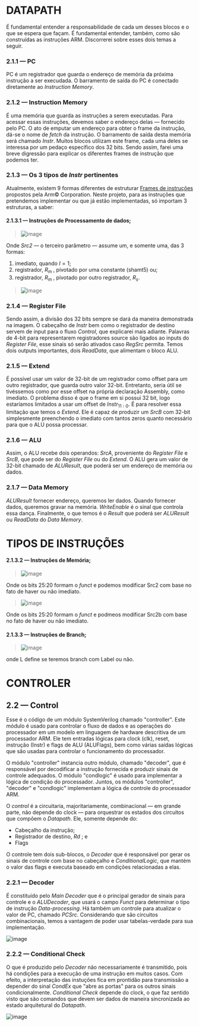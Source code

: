 # DATAPATH

É fundamental entender a responsabilidade de cada um desses blocos e o que se espera que façam. É fundamental entender, também, como são construídas as instruções ARM. Discorrerei sobre esses dois temas a seguir.

### 2.1.1 — PC

PC é um registrador que guarda o endereço de memória da próxima instrução a ser execudada. O barramento de saída do PC é conectado diretamente ao *Instruction Memory*. 

### 2.1.2 — Instruction Memory

É uma memória que guarda as instruções a serem executadas. Para acessar essas instruções, devemos saber o endereço delas — fornecido pelo PC. O ato de emputar um endereço para obter o frame da instrução, dá-se o nome de *fetch* da instrução. O barramento de saída desta memória será chamado *Instr*. Muitos blocos utilizam este frame, cada uma deles se interessa por um pedaço específico dos 32 bits. Sendo assim, farei uma breve digressão para explicar os diferentes frames de instrução que podemos ter.

### 2.1.3 — Os 3 tipos de *Instr* pertinentes

Atualmente, existem 9 formas diferentes de estruturar [Frames de instruções](https://developer.arm.com/documentation/dui0068/b/ARM-Instruction-Reference) propostos pela Arm© Corporation. Neste projeto, para as instruções que pretendemos implementar ou que já estão implementadas, só importam 3 estruturas, a saber:

#### 2.1.3.1 — Instruções de Processamento de dados;

>![image](https://user-images.githubusercontent.com/66538880/207770745-1a78fc26-88ab-47f5-9618-b26d150adb99.png)

Onde *Src2* — o terceiro parâmetro — assume um, e somente uma, das 3 formas:
1. imediato, quando $I = 1$; 
2. registrador, $R_m$ , pivotado por uma constante (shamt5) ou;
3. registrador, $R_m$ , pivotado por outro registrador, $R_s$.

> ![image](https://user-images.githubusercontent.com/66538880/207770965-fc9b2a22-d6e1-4ab7-a03f-379f460deb45.png)


### 2.1.4 — Register File

Sendo assim, a divisão dos 32 bits sempre se dará da maneira demonstrada na imagem. O cabeçalho de *Instr* bem como o registrador de destino servem de input para o fluxo *Control*, que explicarei mais adiante. Palavras de 4-bit para representarem registradores source são ligados ao inputs do *Register File*, esse sinais só serão ativados caso ${RegSrc}$ permita. Temos dois outputs importantes, dois ${ReadData}$, que alimentam o bloco ALU.

### 2.1.5 — Extend

É possível usar um valor de 32-bit de um registrador como offset para um outro registrador, que guarda outro valor 32-bit. Entretanto, seria útil se tivéssemos como por esse offset na própria declaração Assembly, como imediato. O problema disso é que o frame em si possui 32 bit, logo estaríamos limitados a usar um offset de ${Instr}_{11:0}$. É para resolver essa limitação que temos o *Extend*. Ele é capaz de produzir um ${SrcB}$ com 32-bit simplesmente preenchendo o imediato com tantos zeros quanto necessário para que o ALU possa processar.

### 2.1.6 — ALU

Assim, o ALU recebe dois operandos: ${SrcA}$, proveniente do *Register File* e ${SrcB}$, que pode ser do *Register File* ou do *Extend*. O ALU gera um valor de 32-bit chamado de ${ALUResult}$, que poderá ser um endereço de memória ou dados.

### 2.1.7 — Data Memory

${ALUResult}$ fornecer endereço, queremos ler dados. Quando fornecer dados, queremos gravar na memória. ${WriteEnable}$ é o sinal que controla essa dança. Finalmente, o que temos é o ${Result}$ que poderá ser ${ALUResult}$ ou ${ReadData}$ do *Data Memory*.





# TIPOS DE INSTRUÇÕES

#### 2.1.3.2 — Instruções de Memória;

> ![image](https://user-images.githubusercontent.com/66538880/207771611-5fe7ffae-1399-4e08-b6b4-51b01f0980d9.png)

Onde os bits 25:20 formam o *funct* e podemos modificar Src2 com base no fato de haver ou não imediato.

> ![image](https://user-images.githubusercontent.com/66538880/207771631-bdc411f2-07dd-4071-bce0-10170585d319.png)

Onde os bits 25:20 formam o *funct* e podmeos modificar Src2b com base no fato de haver ou não imediato.

#### 2.1.3.3 — Instruções de Branch;

> ![image](https://user-images.githubusercontent.com/66538880/207771086-25546d27-8b9b-4451-9a11-4fe4483b04e2.png)

onde L define se teremos branch com Label ou não.





# CONTROLER

## 2.2 — Control

Esse é o código de um módulo SystemVerilog chamado "controller". Este módulo é usado para controlar o fluxo de dados e as operações do processador em um modelo em linguagem de hardware descritiva de um processador ARM. Ele tem entradas lógicas para clock (clk), reset, instrução (Instr) e flags de ALU (ALUFlags), bem como várias saídas lógicas que são usadas para controlar o funcionamento do processador.

O módulo "controller" instancia outro módulo, chamado "decoder", que é responsável por decodificar a instrução fornecida e produzir sinais de controle adequados. O módulo "condlogic" é usado para implementar a lógica de condição do processador. Juntos, os módulos "controller", "decoder" e "condlogic" implementam a lógica de controle do processador ARM.

O *control* é a circuitaria, majoritariamente, combinacional —  em grande parte, não depende do clock — para orquestrar os estados dos circuitos que compôem o *Datapath*. Ele, somente depende do: 
- Cabeçalho da instrução;
- Registrador de destino, $Rd$ ; e
- Flags

O controle tem dois sub-blocos, o ${Decoder}$  que é responsável por gerar os sinais de controle com base no cabeçalho e ${Conditional Logic}$, que mantém o valor das flags e executa baseado em condições relacionadas a elas.

### 2.2.1 — Decoder

É constituído pelo *Main Decoder* que é o principal gerador de sinais para controle e o *ALUDecoder*, que usará o campo ${Funct}$ para determinar o tipo de instrução *Data-processing*. Há também um controle para atualizar o valor de PC, chamado ${PCSrc}$. Considerando que são circuitos combinacionais, temos a vantagem de poder usar tabelas-verdade para sua implementação.

![image](https://user-images.githubusercontent.com/66538880/207778472-627997a4-2efe-4d88-89c9-3c36182e290c.png)

### 2.2.2 — Conditional Check

O que é produzido pelo *Decoder* não necessariamente é transmitido, pois há condições para a execução de uma instrução em muitos casos. Com efeito, a interpretação das instuções fica em prontidão para transmissão a depender do sinal ${CondEx}$ que "abre as portas" para os outros sinais condicionalmente. *Conditional Check* depende do clock, o que faz sentido visto que são comandos que devem ser dados de maneira sincronizada ao estado arquitetural do *Datapath*.

![image](https://user-images.githubusercontent.com/66538880/207780798-e3ca60fe-f899-4d81-a8c1-e1001fb9107d.png)
